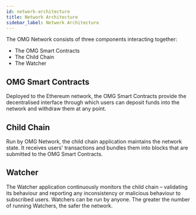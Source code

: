 ```yaml
---
id: network-architecture
title: Network Architecture
sidebar_label: Network Architecture
---
```


The OMG Network consists of three components interacting together: 

* The OMG Smart Contracts
* The Child Chain
* The Watcher

## OMG Smart Contracts

Deployed to the Ethereum network, the OMG Smart Contracts provide the decentralised interface through which users can deposit funds into the network and withdraw them at any point. 

## Child Chain

Run by OMG Network, the child chain application maintains the network state. It receives users' transactions and bundles them into blocks that are submitted to the OMG Smart Contracts.

## Watcher

The Watcher application continuously monitors the child chain – validating its behaviour and reporting any inconsistency or malicious behaviour to subscribed users. Watchers can be run by anyone. The greater the number of running Watchers, the safer the network.
